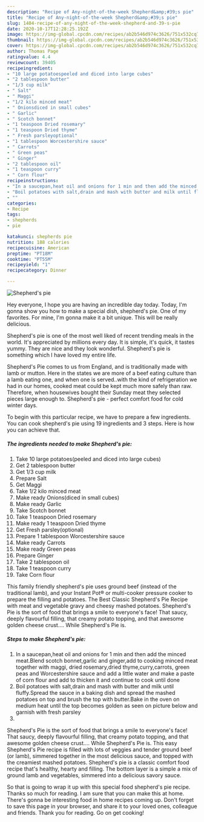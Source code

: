 ```yaml
---
description: "Recipe of Any-night-of-the-week Shepherd&amp;#39;s pie"
title: "Recipe of Any-night-of-the-week Shepherd&amp;#39;s pie"
slug: 1404-recipe-of-any-night-of-the-week-shepherd-and-39-s-pie
date: 2020-10-17T12:28:25.192Z
image: https://img-global.cpcdn.com/recipes/ab2b546d974c3626/751x532cq70/shepherds-pie-recipe-main-photo.jpg
thumbnail: https://img-global.cpcdn.com/recipes/ab2b546d974c3626/751x532cq70/shepherds-pie-recipe-main-photo.jpg
cover: https://img-global.cpcdn.com/recipes/ab2b546d974c3626/751x532cq70/shepherds-pie-recipe-main-photo.jpg
author: Thomas Page
ratingvalue: 4.4
reviewcount: 39405
recipeingredient:
- "10 large potatoespeeled and diced into large cubes"
- "2 tablespoon butter"
- "1/3 cup milk"
- " Salt"
- " Maggi"
- "1/2 kilo minced meat"
- " Onionsdiced in small cubes"
- " Garlic"
- " Scotch bonnet"
- "1 teaspoon Dried rosemary"
- "1 teaspoon Dried thyme"
- " Fresh parsleyoptional"
- "1 tablespoon Worcestershire sauce"
- " Carrots"
- " Green peas"
- " Ginger"
- "2 tablespoon oil"
- "1 teaspoon curry"
- " Corn flour"
recipeinstructions:
- "In a saucepan,heat oil and onions for 1 min and then add the minced meat.Blend scotch bonnet,garlic and ginger,add to cooking minced meat together with maggi, dried rosemary,dried thyme,curry,carrots, green peas and Worcestershire sauce and add a little water and make a paste of corn flour and add to thicken it and continue to cook until done"
- "Boil potatoes with salt,drain and mash with butter and milk until fluffy.Spread the sauce in a baking dish and spread the mashed potatoes on top and brush the top with butter.Bake in the oven on medium heat until the top becomes golden as seen on picture below and garnish with fresh parsley"
- ""
categories:
- Recipe
tags:
- shepherds
- pie

katakunci: shepherds pie 
nutrition: 188 calories
recipecuisine: American
preptime: "PT18M"
cooktime: "PT55M"
recipeyield: "1"
recipecategory: Dinner

---
```



![Shepherd&#39;s pie](https://img-global.cpcdn.com/recipes/ab2b546d974c3626/751x532cq70/shepherds-pie-recipe-main-photo.jpg)

Hey everyone, I hope you are having an incredible day today. Today, I'm gonna show you how to make a special dish, shepherd&#39;s pie. One of my favorites. For mine, I'm gonna make it a bit unique. This will be really delicious.

Shepherd&#39;s pie is one of the most well liked of recent trending meals in the world. It's appreciated by millions every day. It is simple, it's quick, it tastes yummy. They are nice and they look wonderful. Shepherd&#39;s pie is something which I have loved my entire life.

Shepherd&#39;s Pie comes to us from England, and is traditionally made with lamb or mutton. Here in the states we are more of a beef eating culture than a lamb eating one, and when one is served..with the kind of refrigeration we had in our homes, cooked meat could be kept much more safely than raw. Therefore, when housewives bought their Sunday meat they selected pieces large enough to. Shepherd&#39;s pie - perfect comfort food for cold winter days.


To begin with this particular recipe, we have to prepare a few ingredients. You can cook shepherd&#39;s pie using 19 ingredients and 3 steps. Here is how you can achieve that.

<!--inarticleads1-->

##### The ingredients needed to make Shepherd&#39;s pie:

1. Take 10 large potatoes(peeled and diced into large cubes)
1. Get 2 tablespoon butter
1. Get 1/3 cup milk
1. Prepare  Salt
1. Get  Maggi
1. Take 1/2 kilo minced meat
1. Make ready  Onions(diced in small cubes)
1. Make ready  Garlic
1. Take  Scotch bonnet
1. Take 1 teaspoon Dried rosemary
1. Make ready 1 teaspoon Dried thyme
1. Get  Fresh parsley(optional)
1. Prepare 1 tablespoon Worcestershire sauce
1. Make ready  Carrots
1. Make ready  Green peas
1. Prepare  Ginger
1. Take 2 tablespoon oil
1. Take 1 teaspoon curry
1. Take  Corn flour


This family friendly shepherd&#39;s pie uses ground beef (instead of the traditional lamb), and your Instant Pot® or multi-cooker pressure cooker to prepare the filling and potatoes. The Best Classic Shepherd&#39;s Pie Recipe with meat and vegetable gravy and cheesy mashed potatoes. Shepherd&#39;s Pie is the sort of food that brings a smile to everyone&#39;s face! That saucy, deeply flavourful filling, that creamy potato topping, and that awesome golden cheese crust.… While Shepherd&#39;s Pie is. 

<!--inarticleads2-->

##### Steps to make Shepherd&#39;s pie:

1. In a saucepan,heat oil and onions for 1 min and then add the minced meat.Blend scotch bonnet,garlic and ginger,add to cooking minced meat together with maggi, dried rosemary,dried thyme,curry,carrots, green peas and Worcestershire sauce and add a little water and make a paste of corn flour and add to thicken it and continue to cook until done
1. Boil potatoes with salt,drain and mash with butter and milk until fluffy.Spread the sauce in a baking dish and spread the mashed potatoes on top and brush the top with butter.Bake in the oven on medium heat until the top becomes golden as seen on picture below and garnish with fresh parsley
1. 


Shepherd&#39;s Pie is the sort of food that brings a smile to everyone&#39;s face! That saucy, deeply flavourful filling, that creamy potato topping, and that awesome golden cheese crust.… While Shepherd&#39;s Pie is. This easy Shepherd&#39;s Pie recipe is filled with lots of veggies and tender ground beef (or lamb), simmered together in the most delicious sauce, and topped with the creamiest mashed potatoes. Shepherd&#39;s pie is a classic comfort food recipe that&#39;s healthy, hearty and filling. The bottom layer is a simple a mix of ground lamb and vegetables, simmered into a delicious savory sauce. 

So that is going to wrap it up with this special food shepherd&#39;s pie recipe. Thanks so much for reading. I am sure that you can make this at home. There's gonna be interesting food in home recipes coming up. Don't forget to save this page in your browser, and share it to your loved ones, colleague and friends. Thank you for reading. Go on get cooking!
